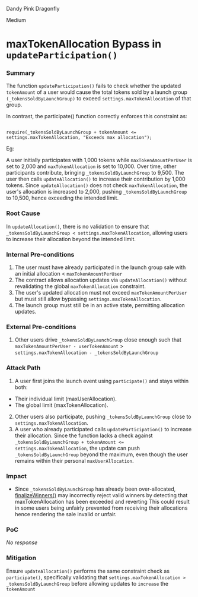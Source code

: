 Dandy Pink Dragonfly

Medium

# maxTokenAllocation Bypass in `updateParticipation()`

### Summary

The function `updateParticipation()` fails to check whether the updated `tokenAmount` of a user would cause the total tokens sold by a launch group `(_tokensSoldByLaunchGroup)` to exceed `settings.maxTokenAllocation` of that group.

In contrast, the participate() function correctly enforces this constraint as: 

```solidity 

require(_tokensSoldByLaunchGroup + tokenAmount <= settings.maxTokenAllocation, "Exceeds max allocation");

```

Eg: 

A user initially participates with 1,000 tokens while `maxTokenAmountPerUser` is set to 2,000 and  `maxTokenAllocation` is set to 10,000. Over time, other participants contribute, bringing `_tokensSoldByLaunchGroup` to 9,500. The user then calls `updateAllocation()` to increase their contribution by 1,000 tokens. Since `updateAllocation()` does not check `maxTokenAllocation`, the user's allocation is increased to 2,000, pushing `_tokensSoldByLaunchGroup` to 10,500, hence exceeding the intended limit.

### Root Cause

In `updateAllocation()`, there is no validation to ensure that ` _tokensSoldByLaunchGroup < settings.maxTokenAllocation `, allowing users to increase their allocation beyond the intended limit.

### Internal Pre-conditions


1. The user must have already participated in the launch group sale with an initial allocation < `maxTokenAmountPerUser`  
2. The contract allows allocation updates via `updateAllocation()` without revalidating the global `maxTokenAllocation` constraint.  
3. The user's updated allocation must not exceed `maxTokenAmountPerUser` but must still allow bypassing `settings.maxTokenAllocation`.  
4. The launch group must still be in an active state, permitting allocation updates.

### External Pre-conditions

1. Other users drive `_tokensSoldByLaunchGroup` close enough such that `maxTokenAmountPerUser - userTokenAmount` > `settings.maxTokenAllocation - _tokensSoldByLaunchGroup`

### Attack Path

1. A user first joins the launch event using `participate()` and stays within both:
- Their individual limit (maxUserAllocation).
- The global limit (maxTokenAllocation).

2. Other users also participate, pushing `_tokensSoldByLaunchGroup` close to `settings.maxTokenAllocation`.
3. A user who already participated calls `updateParticipation()` to increase their allocation. Since the function lacks a check against `_tokensSoldByLaunchGroup + tokenAmount <= settings.maxTokenAllocation`, the update can push `_tokensSoldByLaunchGroup` beyond the maximum, even though the user remains within their personal `maxUserAllocation`.

### Impact

- Since `_tokensSoldByLaunchGroup` has already been over-allocated, [finalizeWinners()](https://github.com/sherlock-audit/2025-02-rova/blob/main/rova-contracts/src/Launch.sol#L522-L563) may incorrectly reject valid winners by detecting that maxTokenAllocation has been exceeded and reverting 
This could result in some users being unfairly prevented from receiving their allocations hence rendering the sale invalid or unfair.


### PoC

_No response_

### Mitigation

Ensure `updateAllocation()` performs the same constraint check as `participate()`, specifically validating that `settings.maxTokenAllocation > _tokensSoldByLaunchGroup` before allowing updates to `increase` the `tokenAmount` 